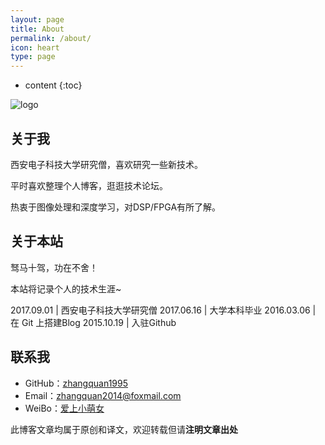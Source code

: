 ```yaml
---
layout: page
title: About
permalink: /about/
icon: heart
type: page
---
```


* content
{:toc}

![logo](http://i4.bvimg.com/639183/103fb079c0c3a9f9.png)

## 关于我

西安电子科技大学研究僧，喜欢研究一些新技术。

平时喜欢整理个人博客，逛逛技术论坛。

热衷于图像处理和深度学习，对DSP/FPGA有所了解。

## 关于本站 

驽马十驾，功在不舍！

本站将记录个人的技术生涯~

2017.09.01 | 西安电子科技大学研究僧
2017.06.16 | 大学本科毕业 
2016.03.06 | 在 Git 上搭建Blog
2015.10.19 | 入驻Github 

## 联系我

* GitHub：[zhangquan1995](https://github.com/zhangquan1995)
* Email：[zhangquan2014@foxmail.com](mailto:zhangquan2014@foxmail.com)
* WeiBo：[爱上小萌女](http://weibo.com/zhangquan1995)

此博客文章均属于原创和译文，欢迎转载但请**注明文章出处**


